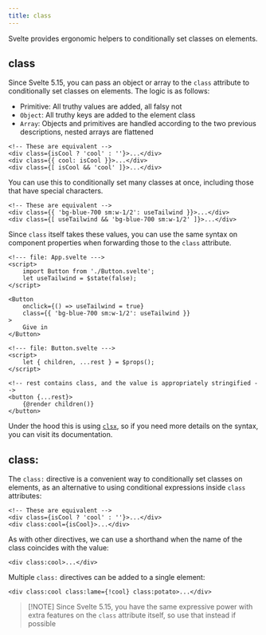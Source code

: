 ```yaml
---
title: class
---
```


Svelte provides ergonomic helpers to conditionally set classes on elements.

## class

Since Svelte 5.15, you can pass an object or array to the `class` attribute to conditionally set classes on elements. The logic is as follows:

- Primitive: All truthy values are added, all falsy not
- `Object`: All truthy keys are added to the element class
- `Array`: Objects and primitives are handled according to the two previous descriptions, nested arrays are flattened

```svelte
<!-- These are equivalent -->
<div class={isCool ? 'cool' : ''}>...</div>
<div class={{ cool: isCool }}>...</div>
<div class={[ isCool && 'cool' ]}>...</div>
```

You can use this to conditionally set many classes at once, including those that have special characters.

```svelte
<!-- These are equivalent -->
<div class={{ 'bg-blue-700 sm:w-1/2': useTailwind }}>...</div>
<div class={[ useTailwind && 'bg-blue-700 sm:w-1/2' ]}>...</div>
```

Since `class` itself takes these values, you can use the same syntax on component properties when forwarding those to the `class` attribute.

```svelte
<!--- file: App.svelte --->
<script>
    import Button from './Button.svelte';
    let useTailwind = $state(false);
</script>

<Button
    onclick={() => useTailwind = true}
    class={{ 'bg-blue-700 sm:w-1/2': useTailwind }}
>
    Give in
</Button>
```

```svelte
<!--- file: Button.svelte --->
<script>
    let { children, ...rest } = $props();
</script>

<!-- rest contains class, and the value is appropriately stringified -->
<button {...rest}>
    {@render children()}
</button>
```

Under the hood this is using [`clsx`](https://github.com/lukeed/clsx), so if you need more details on the syntax, you can visit its documentation.

## class:

The `class:` directive is a convenient way to conditionally set classes on elements, as an alternative to using conditional expressions inside `class` attributes:

```svelte
<!-- These are equivalent -->
<div class={isCool ? 'cool' : ''}>...</div>
<div class:cool={isCool}>...</div>
```

As with other directives, we can use a shorthand when the name of the class coincides with the value:

```svelte
<div class:cool>...</div>
```

Multiple `class:` directives can be added to a single element:

```svelte
<div class:cool class:lame={!cool} class:potato>...</div>
```

> [!NOTE] Since Svelte 5.15, you have the same expressive power with extra features on the `class` attribute itself, so use that instead if possible
